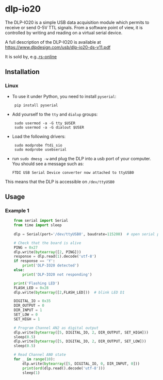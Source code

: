 # dlp-io20

The DLP-IO20 is a simple USB data acquisition module which permits to receive or send 0-5V TTL signals. From a software point of view, it is controlled by writing and reading on a virtual serial device.

A full description of the DLP-IO20 is available at <https://www.dlpdesign.com/usb/dlp-io20-ds-v11.pdf>

It is sold by, e.g.,[rs-online](https://co-en.rs-online.com/product/dlp-design/dlp-io20/70372088/)


## Installation

### Linux 


* To use it under Python, you need to install `pyserial`:

       pip install pyserial

* Add yourself to the `tty` and `dialup` groups:

       sudo usermod -a -G tty $USER
       sudo usermod -a -G dialout $USER 

* Load the following drivers:

       sudo modprobe ftdi_sio
       sudo modprobe usebserial

* run `sudo dmesg -w` and plug the DLP into a usb port of your computer. You should see a message such as:


      FTDI USB Serial Device converter now attached to ttyUSB0


This means that the DLP is accessible on `/dev/ttyUSB0` 




## Usage 

### Example 1


```python
    from serial import Serial
    from time import sleep
    
    dlp = Serial(port='/dev/ttyUSB0', baudrate=115200)  # open serial port

    # Check that the board is alive
    PING = 0x27
    dlp.write(bytearray([2, PING]))
    response = dlp.read(1).decode('utf-8')
    if response == 'Y':
        print('DLP-IO20 detected')
    else:
        print('DLP-IO20 not responding')

    print('Flashing LED')
    FLASH_LED = 0x28
    dlp.write(bytearray([2,FLASH_LED]))  # blink LED D1

    DIGITAL_IO = 0x35
    DIR_OUTPUT = 0
    DIR_INPUT = 1
    SET_LOW = 0
    SET_HIGH = 1

    # Program Channel AN2 as digital output
    dlp.write(bytearray([5, DIGITAL_IO, 2, DIR_OUTPUT, SET_HIGH]))
    sleep(0.5)
    dlp.write(bytearray([5, DIGITAL_IO, 2, DIR_OUTPUT, SET_LOW]))
    sleep(0.5)

    # Read Channel AN0 state
    for _ in range(10):
        dlp.write(bytearray([5, DIGITAL_IO, 0, DIR_INPUT, 0]))
        print(ord(dlp.read().decode('utf-8')))
        sleep(1)

```    



